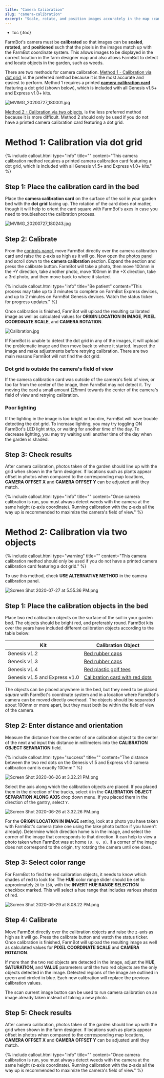 ```yaml
---
title: "Camera Calibration"
slug: "camera-calibration"
excerpt: "Scale, rotate, and position images accurately in the map :camera:"
---
```


* toc
{:toc}

FarmBot's camera must be **calibrated** so that images can be **scaled**, **rotated**, and **positioned** such that the pixels in the images match up with the FarmBot coordinate system. This allows images to be displayed in the correct location in the farm designer map and also allows FarmBot to detect and locate objects in the garden, such as weeds.

There are two methods for camera calibration. [Method 1 - Calibration via dot grid](#method-1-calibration-via-dot-grid), is the preferred method because it is the most accurate and easiest to perform. Method 1 requires a printed **[camera calibration card](https://farm.bot/products/camera-calibration-card)** featuring a dot grid (shown below), which is included with all Genesis v1.5+ and Express v1.0+ kits.

![MVIMG_20200727_180001.jpg](MVIMG_20200727_180001.jpg)

[Method 2 - Calibration via two objects](#method-2-calibration-via-two-objects), is the less preferred method because it is more difficult. Method 2 should only be used if you do not have a printed camera calibration card featuring a dot grid.

# Method 1: Calibration via dot grid

{%
include callout.html
type="info"
title=""
content="This camera calibration method requires a printed camera calibration card featuring a dot grid, which is included with all Genesis v1.5+ and Express v1.0+ kits."
%}

## Step 1: Place the calibration card in the bed
Place the **camera calibration card** on the surface of the soil in your garden bed with the **dot grid** facing up. The rotation of the card does not matter, though it will help to orient the card square with FarmBot's axes in case you need to troubleshoot the calibration process.

![MVIMG_20200727_180243.jpg](MVIMG_20200727_180243.jpg)

## Step 2: Calibrate
From the [controls panel](../../The-FarmBot-Web-App/controls/move.md), move FarmBot directly over the camera calibration card and raise the z-axis as high as it will go. Now open the [photos panel](https://my.farm.bot/app/designer/photos) and scroll down to the **camera calibration** section. Expand the section and press the <span class="fb-button fb-green">calibrate</span> button. FarmBot will take a photo, then move 100mm in the +Y direction, take another photo, move 100mm in the +X direction, take a 3rd photo, and then move back to where it started.

{%
include callout.html
type="info"
title="Be patient"
content="This process may take up to 3 minutes to complete on FarmBot Express devices, and up to 2 minutes on FarmBot Genesis devices. Watch the status ticker for progress updates."
%}

Once calibration is finished, FarmBot will upload the resulting calibrated image as well as calculated values for **ORIGIN LOCATION IN IMAGE**, **PIXEL COORDINATE SCALE**, and **CAMERA ROTATION**.

![Calibration.jpg](Calibration.jpg)

If FarmBot is unable to detect the dot grid in any of the images, it will upload the problematic image and then move back to where it started. Inspect the image and make adjustments before retrying calibration. There are two main reasons FarmBot will not find the dot grid:

### Dot grid is outside the camera's field of view
If the camera calibration card was outside of the camera's field of view, or too far from the center of the image, then FarmBot may not detect it. Try moving the card a small amount (25mm) towards the center of the camera's field of view and retrying calibration.

### Poor lighting
If the lighting in the image is too bright or too dim, FarmBot will have trouble detecting the dot grid. To increase lighting, you may try toggling <span class="fb-peripheral-on">ON</span> FarmBot's LED light strip, or waiting for another time of the day. To decrease lighting, you may try waiting until another time of the day when the garden is shaded.

## Step 3: Check results
After camera calibration, photos taken of the garden should line up with the grid when shown in the farm designer. If locations such as plants appear offset in photos when compared to the corresponding map locations, **CAMERA OFFSET X** and **CAMERA OFFSET Y** can be adjusted until they match.

{%
include callout.html
type="info"
title=""
content="Once camera calibration is run, you must always detect weeds with the camera at the same height (z-axis coordinate). Running calibration with the z-axis all the way up is recommended to maximize the camera's field of view."
%}

# Method 2: Calibration via two objects

{%
include callout.html
type="warning"
title=""
content="This camera calibration method should only be used if you do not have a printed camera calibration card featuring a dot grid."
%}

To use this method, check **USE ALTERNATIVE METHOD** in the camera calibration panel.

![Screen Shot 2020-07-27 at 5.55.36 PM.png](Screen_Shot_2020-07-27_at_5.55.36_PM.png)

## Step 1: Place the calibration objects in the bed
Place two red calibration objects on the surface of the soil in your garden bed. The objects should be bright red, and preferably round. FarmBot kits over the years have included different calibration objects according to the table below:

|Kit                           |Calibration Object            |
|------------------------------|------------------------------|
|Genesis v1.2                  |[Red rubber caps](https://genesis.farm.bot/v1.2/Extras/bom/miscellaneous#red-markers)
|Genesis v1.3                  |[Red rubber caps](https://genesis.farm.bot/v1.3/Extras/bom/miscellaneous#red-markers)
|Genesis v1.4                  |[Red plastic golf tees](https://genesis.farm.bot/v1.4/Extras/bom/miscellaneous#red-markers)
|Genesis v1.5 and Express v1.0 |[Calibration card with red dots](https://genesis.farm.bot/v1.5/Extras/bom/electronics-and-wiring#camera-calibration-card)

The objects can be placed anywhere in the bed, but they need to be placed *square* with FarmBot's coordinate system and in a location where FarmBot's camera can be moved directly overhead. The objects should be separated about 100mm or more apart, but they must both be within the field of view of the camera.

## Step 2: Enter distance and orientation
Measure the distance from the center of one calibration object to the center of the next and input this distance in millimeters into the **CALIBRATION OBJECT SEPARATION** field.

{%
include callout.html
type="success"
title=""
content="The distance between the two red dots on the Genesis v1.5 and Express v1.0 camera calibration card is exactly 100mm."
%}



![Screen Shot 2020-06-26 at 3.32.21 PM.png](Screen_Shot_2020-06-26_at_3.32.21_PM.png)

Select the axis along which the calibration objects are placed. If you placed them in the direction of the tracks, select `X` in the **CALIBRATION OBJECT SEPARATION ALONG AXIS** drop down menu. If you placed them in the direction of the gantry, select `Y`.

![Screen Shot 2020-06-26 at 3.32.26 PM.png](Screen_Shot_2020-06-26_at_3.32.26_PM.png)

For the **ORIGIN LOCATION IN IMAGE** setting, look at a photo you have taken with FarmBot's camera (take one using the <span class="fb-button fb-green">take photo</span> button if you haven't already). Determine which direction home is in the image, and select the corner of the image that corresponds to that direction. It can help to view a photo taken when FarmBot was at home `(0, 0, 0)`. If a corner of the image does not correspond to the origin, try rotating the camera until one does.

## Step 3: Select color range
For FarmBot to find the red calibration objects, it needs to know which shades of red to look for. The **HUE** color range slider should be set to approximately `20` to `160`, with the **INVERT HUE RANGE SELECTION** checkbox marked. This will select a hue range that includes various shades of red.

![Screen Shot 2020-06-29 at 8.08.22 PM.png](Screen_Shot_2020-06-29_at_8.08.22_PM.png)

## Step 4: Calibrate
Move FarmBot directly over the calibration objects and raise the z-axis as high as it will go. Press the <span class="fb-button fb-green">calibrate</span> button and watch the status ticker. Once calibration is finished, FarmBot will upload the resulting image as well as calculated values for **PIXEL COORDINATE SCALE** and **CAMERA ROTATION**.

If more than the two red objects are detected in the image, adjust the **HUE**, **SATURATION**, and **VALUE** parameters until the two red objects are the only objects detected in the image. Detected regions of the image are outlined in green and circled in blue. Each new calibration will replace the previous calibration values.

The <span class="fb-button fb-green">scan current image</span> button can be used to run camera calibration on an image already taken instead of taking a new photo.

## Step 5: Check results
After camera calibration, photos taken of the garden should line up with the grid when shown in the farm designer. If locations such as plants appear offset in photos when compared to the corresponding map locations, **CAMERA OFFSET X** and **CAMERA OFFSET Y** can be adjusted until they match.

{%
include callout.html
type="info"
title=""
content="Once camera calibration is run, you must always detect weeds with the camera at the same height (z-axis coordinate). Running calibration with the z-axis all the way up is recommended to maximize the camera's field of view."
%}

